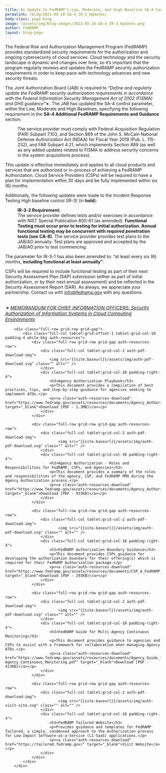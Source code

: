 ```yaml
---
title: An Update to FedRAMP’s Low, Moderate, and High Baseline SA-4 Controls and IR-3 High Baseline
permalink: /blog/2021-05-18-SA-4_IR-3_Updates/
body-class: page-blog
image: /assets/img/blog-images/2021-05-18-SA-4_IR-3_Updates.png
author: FedRAMP
layout: blog-page
---
```

The Federal Risk and Authorization Management Program (FedRAMP) provides standardized security requirements for the authorization and ongoing cybersecurity of cloud services. Cloud technology and the security landscape is dynamic and changes over time, so it’s important that the program regularly reviews and updates the FedRAMP security authorization requirements in order to keep pace with technology advances and new security threats. 

The Joint Authorization Board (JAB) is required to <em>“Define and regularly update the FedRAMP security authorization requirements in accordance with the Federal Information Security Management Act of 2002 (FISMA) and DHS guidance”</em>&#8727;. The JAB has updated the SA-4 control parameter, within the Low, Moderate and High Baselines, specifying the following requirement in the <strong>SA-4 Additional FedRAMP Requirements and Guidance</strong> section: 

<dd>The service provider must comply with Federal Acquisition Regulation (FAR) Subpart 7.103, and Section 889 of the John S. McCain National Defense Authorization Act (NDAA) for Fiscal Year 2019 (Pub. L. 115-232), and FAR Subpart 4.21, which implements Section 889 (as well as any added updates related to FISMA to address security concerns in the system acquisitions process).</dd>

This update is effective immediately and applies to all cloud products and services that are authorized or in-process of achieving a FedRAMP Authorization. Cloud Service Providers (CSPs) will be required to have a plan for implementation within 30 days and be fully implemented within six (6) months. 
 
Additionally, the following updates were made to the Incident Response Testing High baseline control (IR-3) (in <strong>bold</strong>):

<dd><strong>IR-3-2 Requirement:</strong><br>
The service provider defines tests and/or exercises in accordance with NIST Special Publication 800-61 (as amended). <strong>Functional Testing must occur prior to testing for initial authorization. Annual functional testing may be concurrent with required penetration tests (see CA-8)</strong>. The service provider provides test plans to the JAB/AO annually. Test plans are approved and accepted by the JAB/AO prior to test commencing.</dd>

The parameter for IR-3-1 has also been amended to: “at least every six (6) months, <strong>including functional at least annually”</strong>.

CSPs will be required to include functional testing as part of their next Security Assessment Plan (SAP) submission (either as part of initial authorization, or by their next annual assessment) and be reflected in the Security Assessment Report (SAR). As always, we appreciate your partnership. Contact us with <a href="mailto:info@fedramp.gov" title="email FedRAMP" target="_blank">info@fedramp.gov</a> with any questions.

<p style="margin-top:32px; font-size:15px;"><em>&#8727; <a href="https://www.fedramp.gov/assets/resources/documents/FedRAMP_Policy_Memo.pdf" target="_blank">MEMORANDUM FOR CHIEF INFORMATION OFFICERS: Security Authorization of Information Systems in Cloud Computing Environments</a></em></p>


		<div class="full-row grid-row grid-gap">
			<div class="full-col tablet:grid-offset-1 tablet:grid-col-10 padding-4 white-bkg auth-resources">
				<div class="full-row grid-row grid-gap auth-resources-row">
					<div class="full-col tablet:grid-col-2 auth-pdf-download-img">
						<img src="{{site.baseurl}}/assets/img/auth-pdf-download.svg" class="" alt="" />
					</div>
					<div class="full-col tablet:grid-col-10 padding-right-4">
						<h3>Agency Authorization Playbook</h3>
						<p>This document provides a compilation of best practices, tips, and step-by-step guidance for agencies seeking to implement ATOs.</p>
						<p><a class="auth-resources-download"  href="https://www.fedramp.gov/assets/resources/documents/Agency_Authorization_Playbook.pdf" target="_blank">Download [PDF - 1.3MB]</a></p>
					</div>
				</div>
				
				<div class="full-row grid-row grid-gap auth-resources-row">
					<div class="full-col tablet:grid-col-2 auth-pdf-download-img">
							<img src="{{site.baseurl}}/assets/img/auth-pdf-download.svg" class="" alt="" />
					</div>
					<div class="full-col tablet:grid-col-10 padding-right-4">
						<h3>Agency Authorization - Roles and Responsibilities for FedRAMP, CSPs, and Agencies</h3>
						<p>This document provides a summary of the roles and responsibilities of the agency, CSP, and FedRAMP PMO during the Agency Authorization process.</p>
						<p><a class="auth-resources-download"  href="https://www.fedramp.gov/assets/resources/documents/Agency_Authorization_Roles_and_Responsibilities_for_FedRAMP_CSPs_and_Agencies.pdf" target="_blank">Download [PDF - 933KB]</a></p>
					</div>
				</div>
				
				<div class="full-row grid-row grid-gap auth-resources-row">
					<div class="full-col tablet:grid-col-2 auth-pdf-download-img">
							<img src="{{site.baseurl}}/assets/img/auth-pdf-download.svg" class="" alt="" />
					</div>
					<div class="full-col tablet:grid-col-10 padding-right-4">
						<h3>FedRAMP Authorization Boundary Guidance</h3>
						<p>This document provides CSPs guidance for developing the authorization boundary for their offering(s) which is required for their FedRAMP Authorization package.</p>
						<p><a class="auth-resources-download"  href="https://www.fedramp.gov/assets/resources/documents/CSP_A_FedRAMP_Authorization_Boundary_Guidance.pdf" target="_blank">Download [PDF - 293KB]</a></p>
					</div>
				</div>
				
				<div class="full-row grid-row grid-gap auth-resources-row">
					<div class="full-col tablet:grid-col-2 auth-pdf-download-img">
							<img src="{{site.baseurl}}/assets/img/auth-pdf-download.svg" class="" alt="" />
					</div>
					<div class="full-col tablet:grid-col-10 padding-right-4">
						<h3>FedRAMP Guide for Multi-Agency Continuous Monitoring</h3>
						<p>This document provides guidance to agencies and CSPs to assist with a framework for collaboration when managing Agency ATOs.</p>
						<p><a class="auth-resources-download"  href="https://www.fedramp.gov/assets/resources/documents/Agency_Guide_for_Multi-Agency_Continuous_Monitoring.pdf" target="_blank">Download [PDF - 413KB]</a></p>
					</div>
				</div>
				
				<div class="full-row grid-row grid-gap auth-resources-row">
					<div class="full-col tablet:grid-col-2 auth-pdf-download-img">
							<img src="{{site.baseurl}}/assets/img/auth-visit-site.svg" class="" alt="" />
					</div>
					<div class="full-col tablet:grid-col-10 padding-right-4">
						<h3>FedRAMP Tailored Website</h3>
						<p>Provides guidance and templates for FedRAMP Tailored, a simple, condensed approach to the Authorization process for Low-Impact Software-as-a-Service (LI-SaaS) applications.</p>
						<p><a class="auth-resources-download"  href="https://tailored.fedramp.gov/" target="_blank">Visit Website</a></p>
					</div>
				</div>
			</div>
		</div>